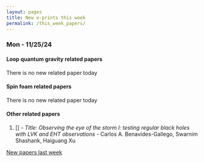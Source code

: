 ```yaml
---
layout: pages
title: New e-prints this week
permalink: /this_week_papers/
---
```




### Mon - 11/25/24

#### Loop quantum gravity related papers

There is no new related paper today 

#### Spin foam related papers

There is no new related paper today 



#### Other related papers

1. [[]](https://arxiv.org/abs/) - *Title:
          Observing the eye of the storm I: testing regular black holes with LVK and EHT observations* - Carlos A. Benavides-Gallego, Swarnim Shashank, Haiguang Xu






[New papers last week]({{site.url}}/archived/weekly/pre-prints/2024/11/25/archived_weekly_papers.html)